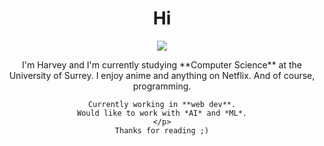 <div align="center">
	<h1>Hi</h1>
	<img src="https://tenor.com/view/jake-peralta-holt-brooklyn-ninenine-gif-13193197.gif">
	<p>
	I'm Harvey and I'm currently studying **Computer Science** at the University of Surrey.
	I enjoy anime and anything on Netflix.
	And of course, programming.
	
	Currently working in **web dev**.
	Would like to work with *AI* and *ML*.
	</p>
	Thanks for reading ;)
</div>
